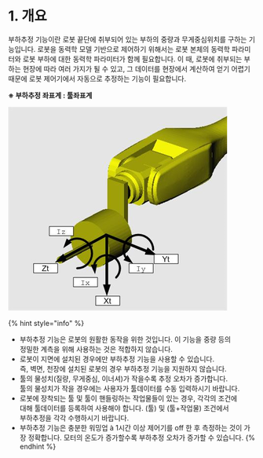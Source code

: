 # 1. 개요

부하추정 기능이란 로봇 끝단에 취부되어 있는 부하의 중량과 무게중심위치를 구하는 기능입니다. 로봇을 동력학 모델 기반으로 제어하기 위해서는 로봇 본체의 동력학 파라미터와 로봇 부하에 대한 동력학 파라미터가 함께 필요합니다. 이 때, 로봇에 취부되는 부하는 현장에 따라 여러 가지가 될 수 있고, 그 데이터를 현장에서 계산하여 얻기 어렵기 때문에 로봇 제어기에서 자동으로 추정하는 기능이 필요합니다.

**※ 부하추정 좌표계 : 툴좌표계**

![그림 1 툴좌표계](.gitbook/assets/image.png)

{% hint style="info" %}
* 부하추정 기능은 로봇의 원활한 동작을 위한 것입니다. 이 기능을 중량 등의\
  정밀한 계측을 위해 사용하는 것은 적합하지 않습니다.
* 로봇이 지면에 설치된 경우에만 부하추정 기능을 사용할 수 있습니다.\
  즉, 벽면, 천장에 설치된 로봇의 경우 부하추정 기능을 지원하지 않습니다.
* 툴의 물성치(질량, 무게중심, 이너셔)가 작을수록 추정 오차가 증가합니다.\
  툴의 물성치가 작을 경우에는 사용자가 툴데이터를 수동 입력하시기 바랍니다.
* 로봇에 장착되는 툴 및 툴이 핸들링하는 작업물들이 있는 경우, 각각의 조건에\
  대해 툴데이터를 등록하여 사용해야 합니다. (툴) 및 (툴+작업물) 조건에서\
  부하추정을 각각 수행하시기 바랍니다.
* 부하추정 기능은 충분한 워밍업 à 1시간 이상 제어기를 off 한 후 측정하는 것이 가장 정확합니다. 모터의 온도가 증가할수록 부하추정 오차가 증가할 수 있습니다.
{% endhint %}

